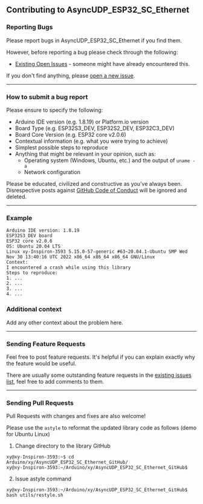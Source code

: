 ## Contributing to AsyncUDP_ESP32_SC_Ethernet

### Reporting Bugs

Please report bugs in AsyncUDP_ESP32_SC_Ethernet if you find them.

However, before reporting a bug please check through the following:

* [Existing Open Issues](https://github.com/khoih-prog/AsyncUDP_ESP32_SC_Ethernet/issues) - someone might have already encountered this.

If you don't find anything, please [open a new issue](https://github.com/khoih-prog/AsyncUDP_ESP32_SC_Ethernet/issues/new).

---

### How to submit a bug report

Please ensure to specify the following:

* Arduino IDE version (e.g. 1.8.19) or Platform.io version
* Board Type (e.g. ESP32S3_DEV, ESP32S2_DEV, ESP32C3_DEV)
* Board Core Version (e.g. ESP32 core v2.0.6)
* Contextual information (e.g. what you were trying to achieve)
* Simplest possible steps to reproduce
* Anything that might be relevant in your opinion, such as:
  * Operating system (Windows, Ubuntu, etc.) and the output of `uname -a`
  * Network configuration


Please be educated, civilized and constructive as you've always been. Disrespective posts against [GitHub Code of Conduct](https://docs.github.com/en/site-policy/github-terms/github-event-code-of-conduct) will be ignored and deleted.

---

### Example

```
Arduino IDE version: 1.8.19
ESP32S3_DEV board
ESP32 core v2.0.6
OS: Ubuntu 20.04 LTS
Linux xy-Inspiron-3593 5.15.0-57-generic #63~20.04.1-Ubuntu SMP Wed Nov 30 13:40:16 UTC 2022 x86_64 x86_64 x86_64 GNU/Linux
Context:
I encountered a crash while using this library
Steps to reproduce:
1. ...
2. ...
3. ...
4. ...
```

### Additional context

Add any other context about the problem here.

---

### Sending Feature Requests

Feel free to post feature requests. It's helpful if you can explain exactly why the feature would be useful.

There are usually some outstanding feature requests in the [existing issues list](https://github.com/khoih-prog/AsyncUDP_ESP32_SC_Ethernet/issues?q=is%3Aopen+is%3Aissue+label%3Aenhancement), feel free to add comments to them.

---

### Sending Pull Requests

Pull Requests with changes and fixes are also welcome!

Please use the `astyle` to reformat the updated library code as follows (demo for Ubuntu Linux)

1. Change directory to the library GitHub

```
xy@xy-Inspiron-3593:~$ cd Arduino/xy/AsyncUDP_ESP32_SC_Ethernet_GitHub/
xy@xy-Inspiron-3593:~/Arduino/xy/AsyncUDP_ESP32_SC_Ethernet_GitHub$
```

2. Issue astyle command

```
xy@xy-Inspiron-3593:~/Arduino/xy/AsyncUDP_ESP32_SC_Ethernet_GitHub$ bash utils/restyle.sh
```

